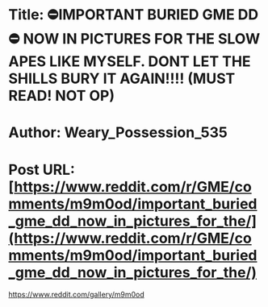# Title: ⛔IMPORTANT BURIED GME DD⛔ NOW IN PICTURES FOR THE SLOW APES LIKE MYSELF. DONT LET THE SHILLS BURY IT AGAIN!!!! (MUST READ! NOT OP)
# Author: Weary_Possession_535
# Post URL: [https://www.reddit.com/r/GME/comments/m9m0od/important_buried_gme_dd_now_in_pictures_for_the/](https://www.reddit.com/r/GME/comments/m9m0od/important_buried_gme_dd_now_in_pictures_for_the/)


https://www.reddit.com/gallery/m9m0od